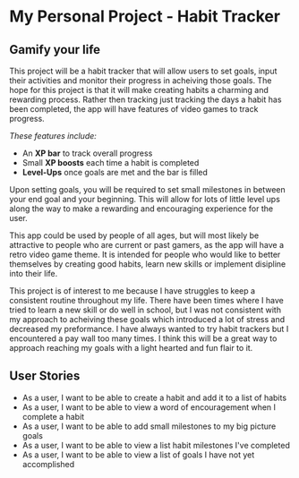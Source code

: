 # My Personal Project - Habit Tracker

## Gamify your life 

This project will be a habit tracker that will allow users to set goals, input their activities and monitor their progress in acheiving those goals. The hope for this project is that it will make creating habits a charming and rewarding process. Rather then tracking just tracking the days a habit has been completed, the app will have features of video games to track progress. 

*These features include:* 
- An **XP bar** to track overall progress
- Small **XP boosts** each time a habit is completed
- **Level-Ups** once goals are met and the bar is filled 

Upon setting goals, you will be required to set small milestones in between your end goal and your beginning. This will allow for lots of little level ups along the way to make a rewarding and encouraging experience for the user. 

This app could be used by people of all ages, but will most likely be attractive to people who are current or past gamers, as the app will have a retro video game theme. It is intended for people who would like to better themselves by creating good habits, learn new skills or implement disipline into their life.

This project is of interest to me because I have struggles to keep a consistent routine throughout my life. There have been times where I have tried to learn a new skill or do well in school, but I was not consistent with my approach to acheiving these goals which introduced a lot of stress and decreased my preformance. I have always wanted to try habit trackers but I encountered a pay wall too many times. I think this will be a great way to approach reaching my goals with a light hearted and fun flair to it. 

## User Stories 

- As a user, I want to be able to create a habit and add it to a list of habits
- As a user, I want to be able to view a word of encouragement when I complete a habit
- As a user, I want to be able to add small milestones to my big picture goals
- As a user, I want to be able to view a list habit milestones I've completed
- As a user, I want to be able to view a list of goals I have not yet accomplished